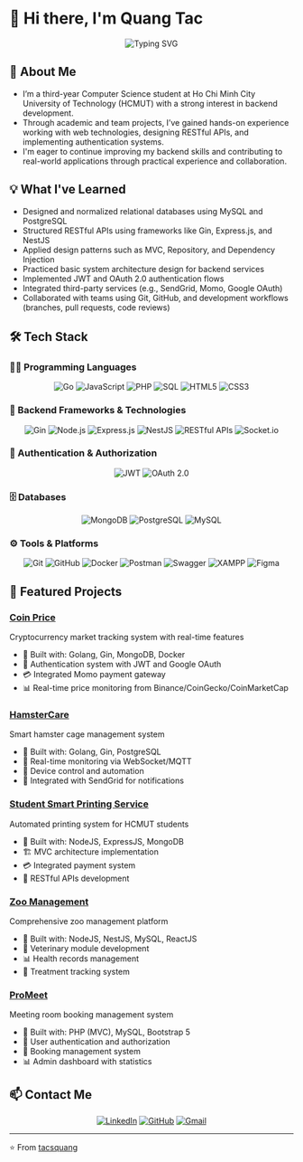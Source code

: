 # 👋 Hi there, I'm Quang Tac

<div align="center">
  <img src="https://readme-typing-svg.herokuapp.com?font=Fira+Code&pause=1000&color=2196F3&center=true&vCenter=true&width=435&lines=Backend+Development+Enthusiast;Computer+Science+Student;HCMUT+Class+of+2026" alt="Typing SVG" />
</div>

## 🚀 About Me
- I’m a third-year Computer Science student at Ho Chi Minh City University of Technology (HCMUT) with a strong interest in backend development.  
- Through academic and team projects, I’ve gained hands-on experience working with web technologies, designing RESTful APIs, and implementing authentication systems.  
- I'm eager to continue improving my backend skills and contributing to real-world applications through practical experience and collaboration.

## 💡 What I've Learned
- Designed and normalized relational databases using MySQL and PostgreSQL  
- Structured RESTful APIs using frameworks like Gin, Express.js, and NestJS  
- Applied design patterns such as MVC, Repository, and Dependency Injection  
- Practiced basic system architecture design for backend services  
- Implemented JWT and OAuth 2.0 authentication flows  
- Integrated third-party services (e.g., SendGrid, Momo, Google OAuth)  
- Collaborated with teams using Git, GitHub, and development workflows (branches, pull requests, code reviews)


## 🛠️ Tech Stack

### 🧑‍💻 Programming Languages
<div align="center">

![Go](https://img.shields.io/badge/-Go-00ADD8?style=flat-square&logo=go&logoColor=white)
![JavaScript](https://img.shields.io/badge/-JavaScript-F7DF1E?style=flat-square&logo=javascript&logoColor=black)
![PHP](https://img.shields.io/badge/-PHP-777BB4?style=flat-square&logo=php&logoColor=white)
![SQL](https://img.shields.io/badge/-SQL-4479A1?style=flat-square&logo=mysql&logoColor=white)
![HTML5](https://img.shields.io/badge/-HTML5-E34F26?style=flat-square&logo=html5&logoColor=white)
![CSS3](https://img.shields.io/badge/-CSS3-1572B6?style=flat-square&logo=css3&logoColor=white)

</div>


### 🔧 Backend Frameworks & Technologies
<div align="center">

![Gin](https://img.shields.io/badge/-Gin-00ADD8?style=flat-square&logo=go&logoColor=white)
![Node.js](https://img.shields.io/badge/-Node.js-339933?style=flat-square&logo=node.js&logoColor=white)
![Express.js](https://img.shields.io/badge/-Express.js-000000?style=flat-square&logo=express&logoColor=white)
![NestJS](https://img.shields.io/badge/-NestJS-E0234E?style=flat-square&logo=nestjs&logoColor=white)
![RESTful APIs](https://img.shields.io/badge/-RESTful%20APIs-FF6C37?style=flat-square&logo=swagger&logoColor=white)
![Socket.io](https://img.shields.io/badge/Socket.io-010101?style=flat-square&logo=socket.io&logoColor=white)

</div>


### 🔐 Authentication & Authorization
<div align="center">

![JWT](https://img.shields.io/badge/JWT-000000?style=flat-square&logo=jsonwebtokens&logoColor=white)
![OAuth 2.0](https://img.shields.io/badge/OAuth_2.0-4A90E2?style=flat-square&logo=auth0&logoColor=white)

</div>


### 🗄️ Databases
<div align="center">

![MongoDB](https://img.shields.io/badge/MongoDB-47A248?style=flat-square&logo=mongodb&logoColor=white)
![PostgreSQL](https://img.shields.io/badge/PostgreSQL-4169E1?style=flat-square&logo=postgresql&logoColor=white)
![MySQL](https://img.shields.io/badge/MySQL-4479A1?style=flat-square&logo=mysql&logoColor=white)

</div>



### ⚙️ Tools & Platforms
<div align="center">

![Git](https://img.shields.io/badge/-Git-F05032?style=flat-square&logo=git&logoColor=white)
![GitHub](https://img.shields.io/badge/-GitHub-181717?style=flat-square&logo=github&logoColor=white)
![Docker](https://img.shields.io/badge/-Docker-2496ED?style=flat-square&logo=docker&logoColor=white)
![Postman](https://img.shields.io/badge/-Postman-FF6C37?style=flat-square&logo=postman&logoColor=white)
![Swagger](https://img.shields.io/badge/-Swagger-85EA2D?style=flat-square&logo=swagger&logoColor=black)
![XAMPP](https://img.shields.io/badge/-XAMPP-FB7A24?style=flat-square&logo=xampp&logoColor=white)
![Figma](https://img.shields.io/badge/-Figma-F24E1E?style=flat-square&logo=figma&logoColor=white)

</div>

## 🚀 Featured Projects

### [Coin Price](https://github.com/dath-241/coin-price-be-go)
Cryptocurrency market tracking system with real-time features
- 🔧 Built with: Golang, Gin, MongoDB, Docker
- 🔑 Authentication system with JWT and Google OAuth
- 💳 Integrated Momo payment gateway
- 📊 Real-time price monitoring from Binance/CoinGecko/CoinMarketCap

### [HamsterCare](https://github.com/tacsquang/HamsterCare)
Smart hamster cage management system  
- 🔧 Built with: Golang, Gin, PostgreSQL  
- 🔌 Real-time monitoring via WebSocket/MQTT  
- 📱 Device control and automation
- 📧 Integrated with SendGrid for notifications

### [Student Smart Printing Service](https://github.com/ngochidung2111/CNPM)
Automated printing system for HCMUT students  
- 🔧 Built with: NodeJS, ExpressJS, MongoDB  
- 🏗️ MVC architecture implementation  
- 💳 Integrated payment system
- 📝 RESTful APIs development

### [Zoo Management](https://github.com/tuitensonne/Zoo-backend)
Comprehensive zoo management platform  
- 🔧 Built with: NodeJS, NestJS, MySQL, ReactJS  
- 🏥 Veterinary module development  
- 📊 Health records management
- 💉 Treatment tracking system

### [ProMeet](https://github.com/tacsquang/ProMeet)
Meeting room booking management system
- 🔧 Built with: PHP (MVC), MySQL, Bootstrap 5
- 🔑 User authentication and authorization
- 📅 Booking management system
- 📊 Admin dashboard with statistics

## 📫 Contact Me
<div align="center">

[![LinkedIn](https://img.shields.io/badge/LinkedIn-0077B5?style=for-the-badge&logo=linkedin&logoColor=white)](https://www.linkedin.com/in/tacsquang/)  [![GitHub](https://img.shields.io/badge/GitHub-181717?style=for-the-badge&logo=github&logoColor=white)](https://github.com/tacsquang)  [![Gmail](https://img.shields.io/badge/Gmail-D14836?style=for-the-badge&logo=gmail&logoColor=white)](mailto:tactran2u@gmail.com)

</div>

---
⭐️ From [tacsquang](https://github.com/tacsquang)
